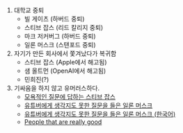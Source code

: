 1. 대학교 중퇴
	- 빌 게이츠 (하버드 중퇴)
	- 스티브 잡스 (리드 칼리지 중퇴)
	- 마크 저커버그 (하버드 중퇴)
	- 일론 머스크 (스탠포드 중퇴)
2. 자기가 만든 회사에서 쫓겨났다가 복귀함
	- 스티브 잡스 (Apple에서 해고됨)
	- 샘 올트먼 (OpenAI에서 해고됨)
	- 민희진(?) 
3. 기싸움을 하지 않고 유머러스하다.
	- [모욕적인 질문에 답하는 스티브 잡스](https://www.youtube.com/watch?v=Ew53EGl0rXo)
	- [유튜버에게 생각지도 못한 질문을 들은 일론 머스크](https://www.youtube.com/watch?v=WY73exaVpyw)
	- [유튜버에게 생각지도 못한 질문을 들은 일론 머스크 (한국어)](https://www.youtube.com/shorts/7XfiTcqPNbA)
	- [People that are really good](https://www.youtube.com/watch?v=tkHvxLwLx3M)

